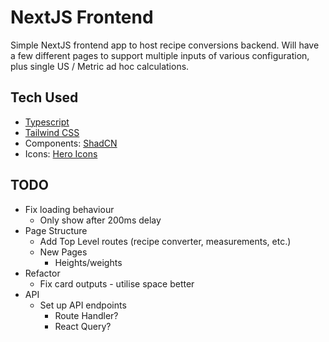 # NextJS Frontend

Simple NextJS frontend app to host recipe conversions backend. Will have a few different pages to support multiple inputs of various configuration, plus single US / Metric ad hoc calculations.

## Tech Used

- [Typescript](https://www.typescriptlang.org/docs/)
- [Tailwind CSS](https://tailwindcss.com/docs/guides/nextjs)
- Components: [ShadCN](https://ui.shadcn.com/docs)
- Icons: [Hero Icons](https://heroicons.com/)

## TODO

- Fix loading behaviour
  - Only show after 200ms delay
- Page Structure
  - Add Top Level routes (recipe converter, measurements, etc.)
  - New Pages
    - Heights/weights
- Refactor
  - Fix card outputs - utilise space better
- API
  - Set up API endpoints
    - Route Handler?
    - React Query?
